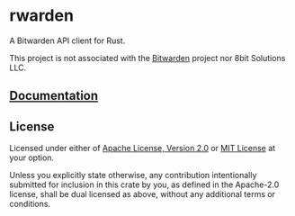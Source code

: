# rwarden

A Bitwarden API client for Rust.

This project is not associated with the [Bitwarden](https://bitwarden.com) project nor 8bit Solutions
LLC.

## [Documentation](https://docs.rs/rwarden)

## License

Licensed under either of [Apache License, Version 2.0] or [MIT License] at your option.

[Apache License, Version 2.0]: https://github.com/nn1ks/rwarden/blob/master/LICENSE-APACHE
[MIT License]: https://github.com/nn1ks/rwarden/blob/master/LICENSE-MIT

Unless you explicitly state otherwise, any contribution intentionally submitted for inclusion in
this crate by you, as defined in the Apache-2.0 license, shall be dual licensed as above, without
any additional terms or conditions.
